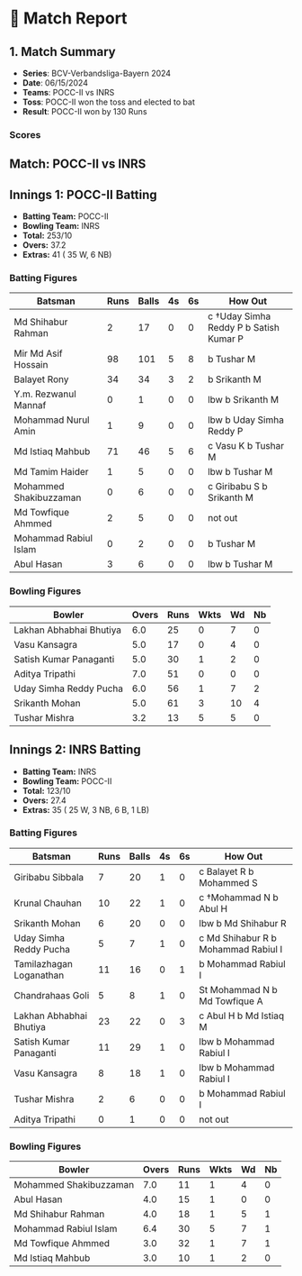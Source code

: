 # 🏏 Match Report

## 1. Match Summary

- **Series**: BCV-Verbandsliga-Bayern 2024  
- **Date**: 06/15/2024  
- **Teams**: POCC-II vs INRS  
- **Toss**: POCC-II won the toss and elected to bat  
- **Result**: POCC-II won by 130 Runs  

### Scores
## Match: POCC-II vs INRS

## Innings 1: POCC-II Batting

- **Batting Team:** POCC-II
- **Bowling Team:** INRS
- **Total:** 253/10
- **Overs:** 37.2
- **Extras:** 41 ( 35 W, 6 NB)

### Batting Figures

| Batsman | Runs | Balls | 4s | 6s | How Out |
|---------|------|-------|----|----|---------|
| Md Shihabur Rahman | 2 | 17 | 0 | 0 | c &#8224;Uday Simha Reddy P b Satish Kumar P |
| Mir Md Asif Hossain | 98 | 101 | 5 | 8 | b Tushar M |
| Balayet Rony | 34 | 34 | 3 | 2 | b Srikanth M |
| Y.m. Rezwanul Mannaf | 0 | 1 | 0 | 0 | lbw b Srikanth M |
| Mohammad Nurul Amin | 1 | 9 | 0 | 0 | lbw b Uday Simha Reddy P |
| Md Istiaq Mahbub | 71 | 46 | 5 | 6 | c Vasu K b Tushar M |
| Md Tamim Haider | 1 | 5 | 0 | 0 | lbw b Tushar M |
| Mohammed Shakibuzzaman | 0 | 6 | 0 | 0 | c Giribabu S b Srikanth M |
| Md Towfique Ahmmed | 2 | 5 | 0 | 0 | not out |
| Mohammad Rabiul Islam | 0 | 2 | 0 | 0 | b Tushar M |
| Abul Hasan | 3 | 6 | 0 | 0 | lbw b Tushar M |

### Bowling Figures

| Bowler | Overs | Runs | Wkts | Wd | Nb |
|--------|-------|------|------|----|----|
| Lakhan Abhabhai Bhutiya | 6.0 | 25 | 0 | 7 | 0 |
| Vasu Kansagra | 5.0 | 17 | 0 | 4 | 0 |
| Satish Kumar Panaganti | 5.0 | 30 | 1 | 2 | 0 |
| Aditya Tripathi | 7.0 | 51 | 0 | 0 | 0 |
| Uday Simha Reddy Pucha | 6.0 | 56 | 1 | 7 | 2 |
| Srikanth Mohan | 5.0 | 61 | 3 | 10 | 4 |
| Tushar Mishra | 3.2 | 13 | 5 | 5 | 0 |

## Innings 2: INRS Batting

- **Batting Team:** INRS
- **Bowling Team:** POCC-II
- **Total:** 123/10
- **Overs:** 27.4
- **Extras:** 35 ( 25 W, 3 NB, 6 B, 1 LB)

### Batting Figures

| Batsman | Runs | Balls | 4s | 6s | How Out |
|---------|------|-------|----|----|---------|
| Giribabu Sibbala | 7 | 20 | 1 | 0 | c Balayet R b Mohammed S |
| Krunal Chauhan | 10 | 22 | 1 | 0 | c &#8224;Mohammad N b Abul H |
| Srikanth Mohan | 6 | 20 | 0 | 0 | lbw b Md Shihabur R |
| Uday Simha Reddy Pucha | 5 | 7 | 1 | 0 | c Md Shihabur R b Mohammad Rabiul I |
| Tamilazhagan Loganathan | 11 | 16 | 0 | 1 | b Mohammad Rabiul I |
| Chandrahaas Goli | 5 | 8 | 1 | 0 | St Mohammad N b Md Towfique A |
| Lakhan Abhabhai Bhutiya | 23 | 22 | 0 | 3 | c Abul H b Md Istiaq M |
| Satish Kumar Panaganti | 11 | 29 | 1 | 0 | lbw b Mohammad Rabiul I |
| Vasu Kansagra | 8 | 18 | 1 | 0 | lbw b Mohammad Rabiul I |
| Tushar Mishra | 2 | 6 | 0 | 0 | b Mohammad Rabiul I |
| Aditya Tripathi | 0 | 1 | 0 | 0 | not out |

### Bowling Figures

| Bowler | Overs | Runs | Wkts | Wd | Nb |
|--------|-------|------|------|----|----|
| Mohammed Shakibuzzaman | 7.0 | 11 | 1 | 4 | 0 |
| Abul Hasan | 4.0 | 15 | 1 | 0 | 0 |
| Md Shihabur Rahman | 4.0 | 18 | 1 | 5 | 1 |
| Mohammad Rabiul Islam | 6.4 | 30 | 5 | 7 | 1 |
| Md Towfique Ahmmed | 3.0 | 32 | 1 | 7 | 1 |
| Md Istiaq Mahbub | 3.0 | 10 | 1 | 2 | 0 |
